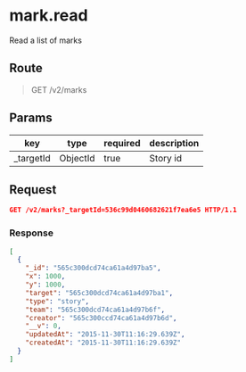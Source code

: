 # mark.read

Read a list of marks

## Route
> GET /v2/marks

## Params
| key            | type               | required | description    |
| -------------- | ------------------ | -------- | -------------- |
| _targetId      | ObjectId           | true     | Story id       |

## Request
```json
GET /v2/marks?_targetId=536c99d0460682621f7ea6e5 HTTP/1.1
```

### Response
```json
[
  {
    "_id": "565c300dcd74ca61a4d97ba5",
    "x": 1000,
    "y": 1000,
    "target": "565c300dcd74ca61a4d97ba1",
    "type": "story",
    "team": "565c300dcd74ca61a4d97b6f",
    "creator": "565c300ccd74ca61a4d97b6d",
    "__v": 0,
    "updatedAt": "2015-11-30T11:16:29.639Z",
    "createdAt": "2015-11-30T11:16:29.639Z"
  }
]
```
